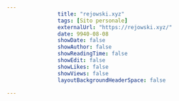---
                title: "rejowski.xyz"
                tags: [Sito personale]
                externalUrl: "https://rejowski.xyz/"
                date: 9940-08-08
                showDate: false
                showAuthor: false
                showReadingTime: false
                showEdit: false
                showLikes: false
                showViews: false
                layoutBackgroundHeaderSpace: false
                ---

